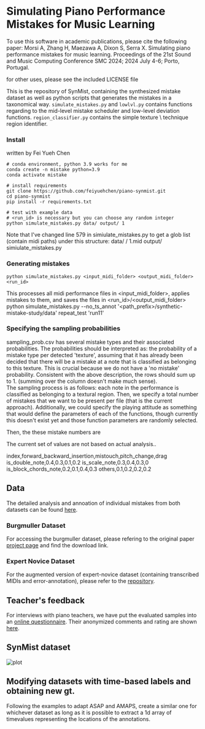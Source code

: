 # Simulating Piano Performance Mistakes for Music Learning

To use this software in academic publications, please cite the following paper:
Morsi A, Zhang H, Maezawa A, Dixon S, Serra X. Simulating piano performance mistakes for music learning. Proceedings of the 21st Sound and Music Computing Conference SMC 2024; 2024 July 4-6; Porto, Portugal.

for other uses, please see the included LICENSE file

This is the repository of SynMist, containing the synthesized mistake dataset as well as python scripts that generates the mistakes in a taxonomical way. ```simulate_mistakes.py``` and ```lowlvl.py``` contains functions regarding to the mid-level mistake scheduler and low-level deviation functions. ```region_classifier.py``` contains the simple texture \ technique region identifier. 


### Install
written by Fei Yueh Chen
```
# conda environment, python 3.9 works for me
conda create -n mistake python=3.9
conda activate mistake

# install requirements
git clone https://github.com/feiyuehchen/piano-synmist.git
cd piano-synmist
pip install -r requirements.txt

# test with example data
# <run_id> is necessary but you can choose any random integer
python simulate_mistakes.py data/ output/ 1

```
Note that I've changed line 579 in simiulate_mistakes.py to get a glob list (contain midi paths) under this structure:
data/
    / 1.mid
output/
simiulate_mistakes.py

### Generating mistakes 
```
python simulate_mistakes.py <input_midi_folder> <output_midi_folder> <run_id>
```
This processes all midi performance files in <input_midi_folder>, applies mistakes to them, and saves the files in <run_id>/<output_midi_folder>
python simulate_mistakes.py --no_ts_annot '<path_prefix>/synthetic-mistake-study/data' repeat_test 'run11'

### Specifying the sampling probabilities
sampling_prob.csv has several mistake types and their associated probabilities. The probabilities should be interpreted as: the probability of a mistake type per detected 'texture', assuming that it has already been decided that there will be a mistake at a note that is classified as belonging to this texture. This is crucial because we do not have a 'no mistake' probability. Consistent with the above description,
 the rows should sum up to 1. (summing over the column doesn't make much sense).  
The sampling process is as follows: each note in the performance is classified as belonging to a textural region. Then, we specify a total number of mistakes that we want to be present per file (that is the current approach). Additionally, we could specify the playing attitude as something that would define the parameters of each of the functions, though currently this doesn't exist yet and those function parameters are randomly selected. 

Then, the these mistake numbers are 

The current set of values are not based on actual analysis..

index,forward_backward_insertion,mistouch,pitch_change,drag
is_double_note,0.4,0.3,0.1,0.2
is_scale_note,0.3,0.4,0.3,0
is_block_chords_note,0.2,0.1,0.4,0.3
others,0.1,0.2,0.2,0.2


## Data
The detailed analysis and annoation of individual mistakes from both datasets can be found [here](https://docs.google.com/spreadsheets/d/1QzKa0k5GlVt60PsUCvdDk8LiBAyWKOlPuEQl1Yf1ujA/edit#gid=0). 

### Burgmuller Dataset
For accessing the burgmuller dataset, please refering to the original paper [project page](https://sites.google.com/view/ismir2023-conspicuous-error) and find the download link. 

### Expert Novice Dataset

For the augmented version of expert-novice dataset (containing transcribed MIDIs and error-annotation), please refer to the [repository](https://github.com/anusfoil/EN-augmented-data). 


## Teacher's feedback

For interviews with piano teachers, we have put the evaluated samples into an [online questionnaire](https://golisten.ucd.ie/task/acr-test/65e4d319552c347eae0081dd). Their anonymized comments and rating are shown [here](https://drive.google.com/file/d/1YDfxdbq4xlRTDwVIJQ4Yq2oC0ev7b3th/view?usp=sharing). 


## SynMist dataset
<!-- The synthetic mistake MIDI dataset can be found in ```SynMist``` folder.  -->

![plot](asset/symist_statistics.png)

## Modifying datasets with time-based labels and obtaining new gt.

Following the examples to adapt ASAP and AMAPS, create a similar one for whichever dataset as long as it is possible to extract a 1d array of timevalues representing the locations of the annotations.


